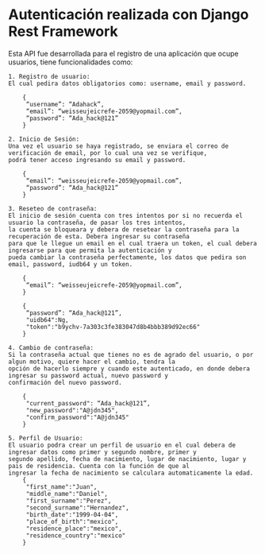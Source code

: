 # Autenticación realizada con Django Rest Framework
Esta API fue desarrollada para el registro de una aplicación que ocupe usuarios, tiene funcionalidades como:

	1. Registro de usuario: 
   	El cual pedira datos obligatorios como: username, email y password. 
		
		{
		 “username”: “Adahack”,
		 “email”: “weisseujeicrefe-2059@yopmail.com”,
		 “password”: “Ada_hack@121”
		}
		
	2. Inicio de Sesión: 
	Una vez el usuario se haya registrado, se enviara el correo de verificación de email, por lo cual una vez se verifique, 
	podrá tener acceso ingresando su email y password.
	
		{
		 “email”: “weisseujeicrefe-2059@yopmail.com”,
		 “password”: “Ada_hack@121”
		}
		
	3. Reseteo de contraseña: 
	El inicio de sesión cuenta con tres intentos por si no recuerda el usuario la contraseña, de pasar los tres intentos, 
	la cuenta se bloqueara y debera de resetear la contraseña para la recuperación de esta. Debera ingresar su contraseña
	para que le llegue un email en el cual traera un token, el cual debera ingresarse para que permita la autenticación y 
	pueda cambiar la contraseña perfectamente, los datos que pedira son email, password, iudb64 y un token.
	
		{
		 “email”: “weisseujeicrefe-2059@yopmail.com”,
		}
		
		{
		 “password”: “Ada_hack@121”, 
		 "uidb64":Ng, 
		 "token":"b9ychv-7a303c3fe383047d8b4bbb389d92ec66"
		}
		
	4. Cambio de contraseña: 
	Si la contraseña actual que tienes no es de agrado del usuario, o por algun motivo, quiere hacer el cambio, tendra la 
	opción de hacerlo siempre y cuando este autenticado, en donde debera ingresar su password actual, nuevo password y 
	confirmación del nuevo password. 
	
		{
		 "current_password": “Ada_hack@121”, 
		 "new_password":"A@jdn345",
		 "confirm_password":"A@jdn345"
		}
		
	5. Perfil de Usuario: 
	El usuario podra crear un perfil de usuario en el cual debera de ingresar datos como primer y segundo nombre, primer y 
	segundo apellido, fecha de nacimiento, lugar de nacimiento, lugar y pais de residencia. Cuenta con la función de que al 
	ingresar la fecha de nacimiento se calculara automaticamente la edad.
		{
		 "first_name":"Juan",
		 "middle_name":"Daniel",
		 "first_surname":"Perez",
		 "second_surname":"Hernandez",
		 "birth_date":"1999-04-04",
		 "place_of_birth":"mexico",
		 "residence_place":"mexico",
		 "residence_country":"mexico"
   		}
	
